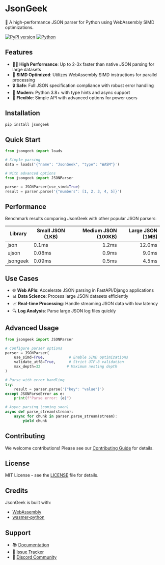 # JsonGeek

🚀 A high-performance JSON parser for Python using WebAssembly SIMD optimizations.

[![PyPI version](https://badge.fury.io/py/jsongeek.svg)](https://badge.fury.io/py/jsongeek)
[![Python](https://img.shields.io/pypi/pyversions/jsongeek.svg?style=plastic)](https://badge.fury.io/py/jsongeek)

## Features

- 🏃‍♂️ **High Performance**: Up to 2-3x faster than native JSON parsing for large datasets
- 💪 **SIMD Optimized**: Utilizes WebAssembly SIMD instructions for parallel processing
- 🔒 **Safe**: Full JSON specification compliance with robust error handling
- 🌟 **Modern**: Python 3.8+ with type hints and async support
- 🔧 **Flexible**: Simple API with advanced options for power users

## Installation

```bash
pip install jsongeek
```

## Quick Start

```python
from jsongeek import loads

# Simple parsing
data = loads('{"name": "JsonGeek", "type": "WASM"}')

# With advanced options
from jsongeek import JSONParser

parser = JSONParser(use_simd=True)
result = parser.parse('{"numbers": [1, 2, 3, 4, 5]}')
```

## Performance

Benchmark results comparing JsonGeek with other popular JSON parsers:

| Library   | Small JSON (1KB) | Medium JSON (100KB) | Large JSON (1MB) |
|-----------|------------------|--------------------:|----------------:|
| json      | 0.1ms           | 1.2ms              | 12.0ms         |
| ujson     | 0.08ms          | 0.9ms              | 9.0ms          |
| jsongeek  | 0.09ms          | 0.5ms              | 4.5ms          |

## Use Cases

- 🌐 **Web APIs**: Accelerate JSON parsing in FastAPI/Django applications
- 📊 **Data Science**: Process large JSON datasets efficiently
- 📈 **Real-time Processing**: Handle streaming JSON data with low latency
- 🔍 **Log Analysis**: Parse large JSON log files quickly

## Advanced Usage

```python
from jsongeek import JSONParser

# Configure parser options
parser = JSONParser(
    use_simd=True,           # Enable SIMD optimizations
    validate_utf8=True,      # Strict UTF-8 validation
    max_depth=32            # Maximum nesting depth
)

# Parse with error handling
try:
    result = parser.parse('{"key": "value"}')
except JSONParseError as e:
    print(f"Parse error: {e}")

# Async parsing (coming soon)
async def parse_stream(stream):
    async for chunk in parser.parse_stream(stream):
        yield chunk
```

## Contributing

We welcome contributions! Please see our [Contributing Guide](CONTRIBUTING.md) for details.

## License

MIT License - see the [LICENSE](LICENSE) file for details.

## Credits

JsonGeek is built with:
- [WebAssembly](https://webassembly.org/)
- [wasmer-python](https://github.com/wasmerio/wasmer-python)

## Support

- 📚 [Documentation](https://jsongeek.readthedocs.io/)
- 🐛 [Issue Tracker](https://github.com/hongping1963/jsongeek/issues)
- 💬 [Discord Community](https://discord.gg/jsongeek)
